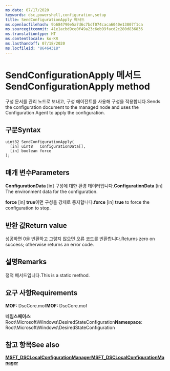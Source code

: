 ```yaml
---
ms.date: 07/17/2020
keywords: dsc,powershell,configuration,setup
title: SendConfigurationApply 메서드
ms.openlocfilehash: 9b684790e5a7d6c7bdf074caca6040e13807f1ca
ms.sourcegitcommit: 41e1acbd9ce0f49a23c6eb99facd2c280d836836
ms.translationtype: HT
ms.contentlocale: ko-KR
ms.lasthandoff: 07/18/2020
ms.locfileid: "86464318"
---
```

# <a name="sendconfigurationapply-method"></a><span data-ttu-id="0e457-103">SendConfigurationApply 메서드</span><span class="sxs-lookup"><span data-stu-id="0e457-103">SendConfigurationApply method</span></span>

<span data-ttu-id="0e457-104">구성 문서를 관리 노드로 보내고, 구성 에이전트를 사용해 구성을 적용합니다.</span><span class="sxs-lookup"><span data-stu-id="0e457-104">Sends the configuration document to the managed node and uses the Configuration Agent to apply the configuration.</span></span>

## <a name="syntax"></a><span data-ttu-id="0e457-105">구문</span><span class="sxs-lookup"><span data-stu-id="0e457-105">Syntax</span></span>

```mof
uint32 SendConfigurationApply(
  [in] uint8   ConfigurationData[],
  [in] boolean force
);
```

## <a name="parameters"></a><span data-ttu-id="0e457-106">매개 변수</span><span class="sxs-lookup"><span data-stu-id="0e457-106">Parameters</span></span>

<span data-ttu-id="0e457-107">**ConfigurationData** \[in\] 구성에 대한 환경 데이터입니다.</span><span class="sxs-lookup"><span data-stu-id="0e457-107">**ConfigurationData** \[in\] The environment data for the configuration.</span></span>

<span data-ttu-id="0e457-108">**force** \[in\] **true**이면 구성을 강제로 중지합니다.</span><span class="sxs-lookup"><span data-stu-id="0e457-108">**force** \[in\] **true** to force the configuration to stop.</span></span>

## <a name="return-value"></a><span data-ttu-id="0e457-109">반환 값</span><span class="sxs-lookup"><span data-stu-id="0e457-109">Return value</span></span>

<span data-ttu-id="0e457-110">성공하면 0을 반환하고 그렇지 않으면 오류 코드를 반환합니다.</span><span class="sxs-lookup"><span data-stu-id="0e457-110">Returns zero on success; otherwise returns an error code.</span></span>

## <a name="remarks"></a><span data-ttu-id="0e457-111">설명</span><span class="sxs-lookup"><span data-stu-id="0e457-111">Remarks</span></span>

<span data-ttu-id="0e457-112">정적 메서드입니다.</span><span class="sxs-lookup"><span data-stu-id="0e457-112">This is a static method.</span></span>

## <a name="requirements"></a><span data-ttu-id="0e457-113">요구 사항</span><span class="sxs-lookup"><span data-stu-id="0e457-113">Requirements</span></span>

<span data-ttu-id="0e457-114">**MOF:** DscCore.mof</span><span class="sxs-lookup"><span data-stu-id="0e457-114">**MOF:** DscCore.mof</span></span>

<span data-ttu-id="0e457-115">**네임스페이스**: Root\Microsoft\Windows\DesiredStateConfiguration</span><span class="sxs-lookup"><span data-stu-id="0e457-115">**Namespace**: Root\Microsoft\Windows\DesiredStateConfiguration</span></span>

## <a name="see-also"></a><span data-ttu-id="0e457-116">참고 항목</span><span class="sxs-lookup"><span data-stu-id="0e457-116">See also</span></span>

[<span data-ttu-id="0e457-117">**MSFT_DSCLocalConfigurationManager**</span><span class="sxs-lookup"><span data-stu-id="0e457-117">**MSFT_DSCLocalConfigurationManager**</span></span>](msft-dsclocalconfigurationmanager.md)

